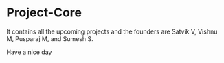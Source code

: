 # Project-Core
It contains all the upcoming projects and the founders are Satvik V, Vishnu M, Pusparaj M, and Sumesh S.

Have a nice day